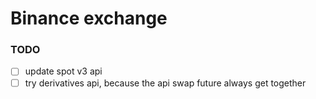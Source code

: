 # Binance exchange


### TODO

- [ ] update spot v3 api
- [ ] try derivatives api, because the api swap future always get together
